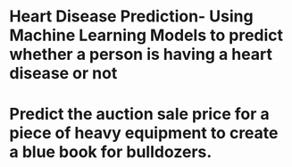 # Heart Disease Prediction- Using Machine Learning Models to predict whether a person is having a heart disease or not
# Predict the auction sale price for a piece of heavy equipment to create a blue book for bulldozers.
